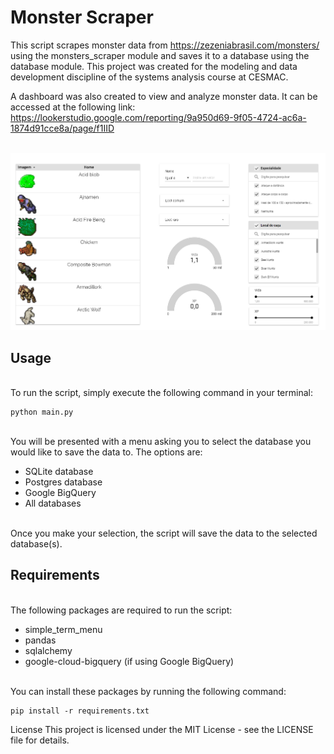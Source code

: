 # **Monster Scraper**

This script scrapes monster data from https://zezeniabrasil.com/monsters/ using the monsters_scraper module and saves it to a database using the database module. This project was created for the modeling and data development discipline of the systems analysis course at CESMAC.

A dashboard was also created to view and analyze monster data. It can be accessed at the following link: https://lookerstudio.google.com/reporting/9a950d69-9f05-4724-ac6a-1874d91cce8a/page/f1IID

\
<img src="src/assets/dashboard.png" width="600">

## **Usage**

\
To run the script, simply execute the following command in your terminal:

```
python main.py
```

\
You will be presented with a menu asking you to select the database you would like to save the data to. The options are:

- SQLite database
- Postgres database
- Google BigQuery
- All databases

\
Once you make your selection, the script will save the data to the selected database(s).

## **Requirements**

\
The following packages are required to run the script:

- simple_term_menu
- pandas
- sqlalchemy
- google-cloud-bigquery (if using Google BigQuery)

\
You can install these packages by running the following command:

```
pip install -r requirements.txt
```

License
This project is licensed under the MIT License - see the LICENSE file for details.
